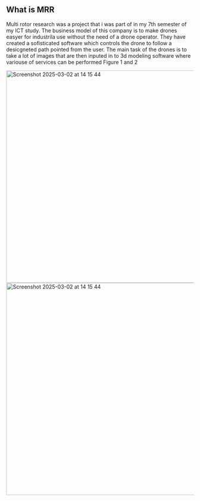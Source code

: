 ## What is MRR
Multi rotor research was a project that i was part of in my 7th semester of my ICT study. The business model of this company is to make drones easyer for industrila use without the need of a drone operator. They have created a sofisticated software which controls the drone to follow a desicgneted path pointed from the user. The main task of the drones is to take a lot of images that are then inputed in to 3d modeling software where variouse of services can be performed Figure 1 and 2


<span><p float="left"><img width="571" alt="Screenshot 2025-03-02 at 14 15 44" src="https://github.com/user-attachments/assets/4a9edd66-bc22-40e5-a707-ad211f1987d3" />
<img width="571" alt="Screenshot 2025-03-02 at 14 15 44" src="https://github.com/user-attachments/assets/917b2c57-8f7d-409c-9f1b-0716b613cbe7" /></p></span>
